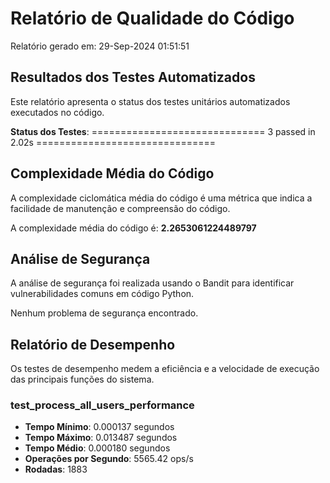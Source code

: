 # Relatório de Qualidade do Código

Relatório gerado em: 29-Sep-2024 01:51:51

## Resultados dos Testes Automatizados
Este relatório apresenta o status dos testes unitários automatizados executados no código.

**Status dos Testes**: ============================== 3 passed in 2.02s ===============================

## Complexidade Média do Código
A complexidade ciclomática média do código é uma métrica que indica a facilidade de manutenção e compreensão do código.

A complexidade média do código é: **2.2653061224489797**

## Análise de Segurança
A análise de segurança foi realizada usando o Bandit para identificar vulnerabilidades comuns em código Python.

Nenhum problema de segurança encontrado.

## Relatório de Desempenho
Os testes de desempenho medem a eficiência e a velocidade de execução das principais funções do sistema.

### test_process_all_users_performance
- **Tempo Mínimo**: 0.000137 segundos
- **Tempo Máximo**: 0.013487 segundos
- **Tempo Médio**: 0.000180 segundos
- **Operações por Segundo**: 5565.42 ops/s
- **Rodadas**: 1883
